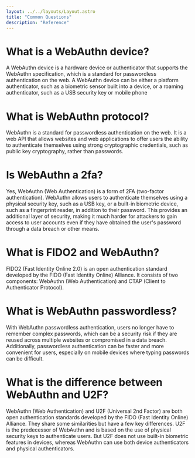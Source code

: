 ```yaml
---
layout: ../../layouts/Layout.astro
title: "Common Questions"
description: "Reference"
---
```


# What is a WebAuthn device?
A WebAuthn device is a hardware device or authenticator that supports the WebAuthn specification, which is a standard for passwordless authentication on the web. A WebAuthn device can be either a platform authenticator, such as a biometric sensor built into a device, or a roaming authenticator, such as a USB security key or mobile phone

# What is WebAuthn protocol?
WebAuthn is a standard for passwordless authentication on the web. It is a web API that allows websites and web applications to offer users the ability to authenticate themselves using strong cryptographic credentials, such as public key cryptography, rather than passwords.

# Is WebAuthn a 2fa?
Yes, WebAuthn (Web Authentication) is a form of 2FA (two-factor authentication). WebAuthn allows users to authenticate themselves using a physical security key, such as a USB key, or a built-in biometric device, such as a fingerprint reader, in addition to their password. This provides an additional layer of security, making it much harder for attackers to gain access to user accounts even if they have obtained the user's password through a data breach or other means.

# What is FIDO2 and WebAuthn?
FIDO2 (Fast Identity Online 2.0) is an open authentication standard developed by the FIDO (Fast Identity Online) Alliance. It consists of two components: WebAuthn (Web Authentication) and CTAP (Client to Authenticator Protocol).

# What is WebAuthn passwordless?
With WebAuthn passwordless authentication, users no longer have to remember complex passwords, which can be a security risk if they are reused across multiple websites or compromised in a data breach. Additionally, passwordless authentication can be faster and more convenient for users, especially on mobile devices where typing passwords can be difficult.

# What is the difference between WebAuthn and U2F?
WebAuthn (Web Authentication) and U2F (Universal 2nd Factor) are both open authentication standards developed by the FIDO (Fast Identity Online) Alliance. They share some similarities but have a few key differences. U2F is the predecessor of WebAuthn and is based on the use of physical security keys to authenticate users. But U2F does not use built-in biometric features in devices, whereas WebAuthn can use both device authenticators and physical authenticators.  